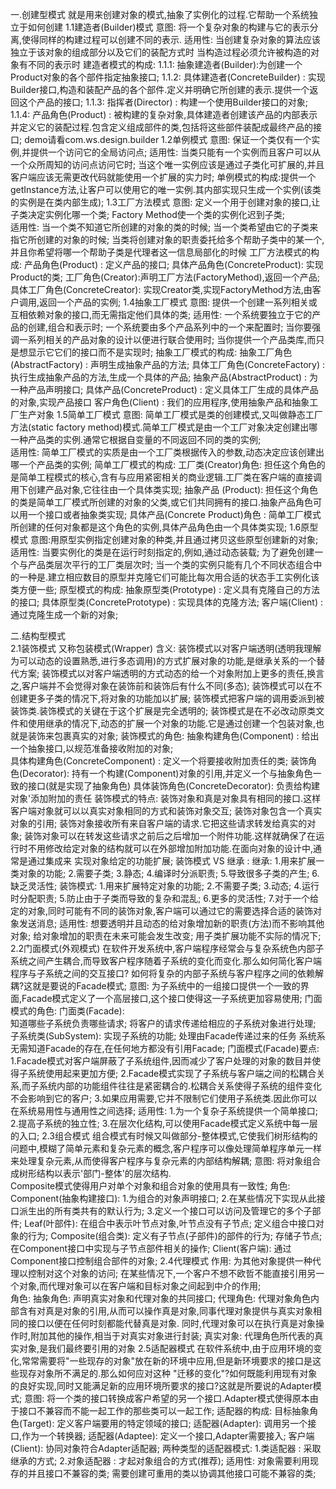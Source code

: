 一.创建型模式
    就是用来创建对象的模式,抽象了实例化的过程.它帮助一个系统独立于如何创建
    1.1建造者(Builder)模式
       意图: 将一个复杂对象的构建与它的表示分离,使得同样的构建过程可以创建不同的表示.
       适用性: 当创建复杂对象的算法应该独立于该对象的组成部分以及它们的装配方式时
              当构造过程必须允许被构造的对象有不同的表示时
       建造者模式的构成:
         1.1.1: 抽象建造者(Builder):为创建一个Product对象的各个部件指定抽象接口;
         1.1.2: 具体建造者(ConcreteBuilder) : 实现Builder接口,构造和装配产品的各个部件.定义并明确它所创建的表示.提供一个返回这个产品的接口;
         1.1.3: 指挥者(Director) : 构建一个使用Builder接口的对象;
         1.1.4: 产品角色(Product) : 被构建的复杂对象,具体建造者创建该产品的内部表示并定义它的装配过程.包含定义组成部件的类,包括将这些部件装配成最终产品的接口; 
       demo请看com.ws.design.builder
    1.2单例模式
        意图: 保证一个类仅有一个实例,并提供一个访问它的全局访问点;
        适用性: 当类只能有一个实例而且客户可以从一个众所周知的访问点访问它时;
               当这个唯一实例应该是通过子类化可扩展的,并且客户端应该无需更改代码就能使用一个扩展的实力时;
        单例模式的构成:提供一个getInstance方法,让客户可以使用它的唯一实例.其内部实现只生成一个实例(该类的实例是在类内部生成); 
    1.3工厂方法模式
        意图: 定义一个用于创建对象的接口,让子类决定实例化哪一个类; Factory Method使一个类的实例化迟到子类;     
        适用性: 当一个类不知道它所创建的对象的类的时候;
               当一个类希望由它的子类来指它所创建的对象的时候;
               当类将创建对象的职责委托给多个帮助子类中的某一个,并且你希望将哪一个帮助子类是代理者这一信息局部化的时候
        工厂方法模式的构成:
            产品角色(Product) : 定义产品的接口;
            具体产品角色(ConcreteProduct): 实现Product的类;
            工厂角色(Creator):声明工厂方法(FactoryMethod),返回一个产品; 
            具体工厂角色(ConcreteCreator): 实现Creator类,实现FactoryMethod方法,由客户调用,返回一个产品的实例;
    1.4抽象工厂模式
        意图: 提供一个创建一系列相关或互相依赖对象的接口,而无需指定他们具体的类;
        适用性:  一个系统要独立于它的产品的创建,组合和表示时;
                一个系统要由多个产品系列中的一个来配置时;
                当你要强调一系列相关的产品对象的设计以便进行联合使用时;
                当你提供一个产品类库,而只是想显示它它们的接口而不是实现时;
        抽象工厂模式的构成:
            抽象工厂角色(AbstractFactory) : 声明生成抽象产品的方法;
            具体工厂角色(ConcreteFactory) : 执行生成抽象产品的方法,生成一个具体的产品;
            抽象产品(AbstractProduct) : 为一种产品声明接口;
            具体产品(ConcreteProduct) : 定义具体工厂生成的具体产品的对象,实现产品接口
            客户角色(Client) : 我们的应用程序,使用抽象产品和抽象工厂生产对象
    1.5简单工厂模式
        意图: 简单工厂模式是类的创建模式,又叫做静态工厂方法(static factory method)模式.简单工厂模式是由一个工厂对象决定创建出哪一种产品类的实例.通常它根据自变量的不同返回不同的类的实例;    
        适用性: 简单工厂模式的实质是由一个工厂类根据传入的参数,动态决定应该创建出哪一个产品类的实例;
        简单工厂模式的构成:
            工厂类(Creator)角色: 担任这个角色的是简单工程模式的核心,含有与应用紧密相关的商业逻辑.工厂类在客户端的直接调用下创建产品对象,它往往由一个具体类实现;
            抽象产品 (Product): 担任这个角色的类是简单工厂模式所创建的对象的父类,或它们共同拥有的接口.抽象产品角色可以用一个接口或者抽象类实现;
            具体产品(Concrete Product)角色 : 简单工厂模式所创建的任何对象都是这个角色的实例,具体产品角色由一个具体类实现; 
    1.6原型模式
        意图:用原型实例指定创建对象的种类,并且通过拷贝这些原型创建新的对象;    
        适用性: 当要实例化的类是在运行时刻指定的,例如,通过动态装载;
               为了避免创建一个与产品类层次平行的工厂类层次时; 
               当一个类的实例只能有几个不同状态组合中的一种是.建立相应数目的原型并克隆它们可能比每次用合适的状态手工实例化该类方便一些;
        原型模式的构成:
            抽象原型类(Prototype) : 定义具有克隆自己的方法的接口;
            具体原型类(ConcretePrototype) : 实现具体的克隆方法;
            客户端(Client) : 通过克隆生成一个新的对象;

二.结构型模式           
    2.1装饰模式
       又称包装模式(Wrapper)
       含义:
           装饰模式以对客户端透明(透明我理解为可以动态的设置熟悉,进行多态调用)的方式扩展对象的功能,是继承关系的一个替代方案;
           装饰模式以对客户端透明的方式动态的给一个对象附加上更多的责任,换言之,客户端并不会觉得对象在装饰前和装饰后有什么不同(多态);
           装饰模式可以在不创建更多子类的情况下,将对象的功能加以扩展;
           装饰模式把客户端的调用委派到被装饰类.装饰模式的关键在于这个扩展是完全透明的;
           装饰模式是在不必改动原类文件和使用继承的情况下,动态的扩展一个对象的功能.它是通过创建一个包装对象,也就是装饰来包裹真实的对象;
       装饰模式的角色:
           抽象构建角色(Component) : 给出一个抽象接口,以规范准备接收附加的对象;  
           具体构建角色(ConcreteComponent) : 定义一个将要接收附加责任的类;
           装饰角色(Decorator): 持有一个构建(Component)对象的引用,并定义一个与抽象角色一致的接口(就是实现了抽象角色)
           具体装饰角色(ConcreteDecorator): 负责给构建对象'添加附加的责任
       装饰模式的特点:
           装饰对象和真是对象具有相同的接口.这样客户端对象就可以以真实对象相同的方式和装饰对象交互;
           装饰对象包含一个真实对象的引用;
           装饰对象接收所有来自客户端的请求.它把这些请求转发给真实的对象;
           装饰对象可以在转发这些请求之前后之后增加一个附件功能.这样就确保了在运行时不用修改给定对象的结构就可以在外部增加附加功能.在面向对象的设计中,通常是通过集成来    实现对象给定的功能扩展;
       装饰模式 VS  继承 :
           继承:
              1.用来扩展一类对象的功能;
              2.需要子类;
              3.静态;
              4.编译时分派职责;
              5.导致很多子类的产生;
              6.缺乏灵活性;
           装饰模式:
              1.用来扩展特定对象的功能;
              2.不需要子类;
              3.动态;
              4.运行时分配职责;
              5.防止由于子类而导致的复杂和混乱;
              6.更多的灵活性;
              7.对于一个给定的对象,同时可能有不同的装饰对象,客户端可以通过它的需要选择合适的装饰对象发送消息;
           适用性:
               想要透明并且动态的给对象增加新的职责(方法)而不影响其他对象;
               给对象增加的职责在未来可能会发生改变;
               用子类扩展功能不实际的情况下;
    2.2门面模式(外观模式)
        在软件开发系统中,客户端程序经常会与复杂系统色内部子系统之间产生耦合,而导致客户程序随着子系统的变化而变化.那么如何简化客户端程序与子系统之间的交互接口?
    如何将复杂的内部子系统与客户程序之间的依赖解耦?这就是要说的Facade模式;
       意图:
          为子系统中的一组接口提供一个一致的界面,Facade模式定义了一个高层接口,这个接口使得这一子系统更加容易使用;
       门面模式的角色:
          门面类(Facade):   
            知道哪些子系统负责哪些请求;
            将客户的请求传递给相应的子系统对象进行处理;
          子系统类(SubSystem):
            实现子系统的功能;
            处理由Facade传递过来的任务
            系统系无需知道Facade的存在,在任何地方都没有引用Facade;
       门面模式(Facade)要点:
          1.Facade模式对客户端屏蔽了子系统组件,因而减少了客户处理的对象的数目并使得子系统使用起来更加方便;
          2.Facade模式实现了子系统与客户端之间的松耦合关系,而子系统内部的功能组件往往是紧密耦合的.松耦合关系使得子系统的组件变化不会影响到它的客户;
          3.如果应用需要,它并不限制它们使用子系统类.因此你可以在系统易用性与通用性之间选择;
       适用性:
          1.为一个复杂子系统提供一个简单接口;
          2.提高子系统的独立性;
          3.在层次化结构,可以使用Facade模式定义系统中每一层的入口;
    2.3组合模式
        组合模式有时候又叫做部分-整体模式,它使我们树形结构的问题中,模糊了简单元素和复杂元素的概念,客户程序可以像处理简单程序单元一样来处理复杂元素,从而使得客户程序与复杂元素的内部结构解耦;
        意图: 
            将对象组合成树形结构以表示'部门-整体'的层次结构.     
            Composite模式使得用户对单个对象和组合对象的使用具有一致性;
        角色:
            Component(抽象构建接口):
                1.为组合的对象声明接口;
                2.在某些情况下实现从此接口派生出的所有类共有的默认行为;
                3.定义一个接口可以访问及管理它的多个子部件;
            Leaf(叶部件):
                在组合中表示叶节点对象,叶节点没有子节点;
                定义组合中接口对象的行为;
            Composite(组合类):
                定义有子节点(子部件)的部件的行为;
                存储子节点;
                在Component接口中实现与子节点部件相关的操作;
            Client(客户端):
                通过Component接口控制组合部件的对象;
    2.4代理模式
        作用: 为其他对象提供一种代理以控制对这个对象的访问;
             在某些情况下,一个客户不想不欧哲不能直接引用另一个对象,而代理对象可以在客户端和目标对象之间起到中介的作用;       
        角色:
            抽象角色: 声明真实对象和代理对象的共同接口;
            代理角色: 代理对象角色内部含有对真是对象的引用,从而可以操作真是对象,同事代理对象提供与真实对象相同的接口以便在任何时刻都能代替真是对象.
        同时,代理对象可以在执行真是对象操作时,附加其他的操作,相当于对真实对象进行封装;
            真实对象: 代理角色所代表的真实对象,是我们最终要引用的对象
    2.5适配器模式
        在软件系统中,由于应用环境的变化,常常需要将"一些现存的对象"放在新的环境中应用,但是新环境要求的接口是这些现存对象所不满足的.那么如何应对这种
    "迁移的变化"?如何既能利用现有对象的良好实现,同时又能满足新的应用环境所要求的接口?这就是所要说的Adapter模式;
        意图: 将一个类的接口转换成客户希望的另一个接口.Adapter模式使得原本由于接口不兼容而不能一起工作的那些类可以一起工作;
        适配器的构成: 
           目标抽象角色(Target):
             定义客户端要用的特定领域的接口;
           适配器(Adapter):
             调用另一个接口,作为一个转换器;
           适配器(Adaptee):
             定义一个接口,Adapter需要接入;
           客户端(Client):
             协同对象符合Adapter适配器;
        两种类型的适配器模式:
            1.类适配器 : 采取继承的方式;
            2.对象适配器 : 才起对象组合的方式(推荐);
        适用性:
            对象需要利用现存的并且接口不兼容的类;
            需要创建可重用的类以协调其他接口可能不兼容的类;
         
         
         
         
         
         
         
         
         
         
         
         
         
         
         
         
         
         
         
         
         
         
         
         
         
         
         
         
         
    